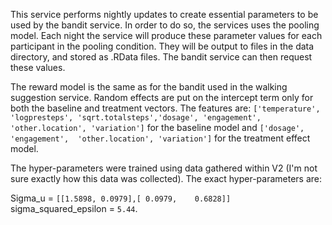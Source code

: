 This service performs nightly updates to create essential parameters to be used by the bandit service. In order to do so, the services uses the pooling model. Each night the service will produce these parameter values for each participant in the pooling condition. They will be output to files in the data directory, and stored as .RData files. The bandit service can then request these values. 

The reward model is the same as for the bandit used in the walking suggestion service. Random effects are put on the intercept term only for both the baseline and treatment vectors. The features are: ``['temperature', 'logpresteps', 'sqrt.totalsteps','dosage', 'engagement',  'other.location', 'variation']`` for the baseline model and ``['dosage', 'engagement',  'other.location', 'variation']`` for the treatment effect model. 

The hyper-parameters were trained using data gathered within V2 (I'm not sure exactly how this data was collected). The exact hyper-parameters are: 

Sigma_u = ``[[1.5898, 0.0979],[ 0.0979,    0.6828]]`` sigma_squared_epsilon = ``5.44``.
